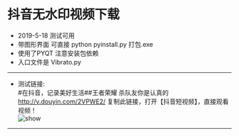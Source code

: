 # 抖音无水印视频下载
* 2019-5-18 测试可用
* 带图形界面 可直接 python pyinstall.py 打包.exe
* 使用了PYQT 注意安装包依赖
* 入口文件是 Vibrato.py
----
* 测试链接:  
#在抖音，记录美好生活##王者荣耀 杀队友你是认真的 http://v.douyin.com/2VPWE2/ 复制此链接，打开【抖音短视频】，直接观看视频！  
![show](https://github.com/WindrunnerMax/VID/blob/master/info/1.jpg)
----
